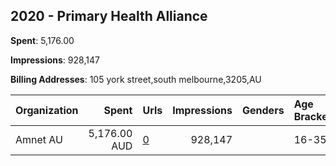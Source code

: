 ## 2020 - Primary Health Alliance 
**Spent**: 5,176.00

**Impressions**: 928,147

**Billing Addresses**: 105 york street,south melbourne,3205,AU

|Organization|Spent|Urls|Impressions|Genders|Age Brackets|Country Codes|
|:---|---:|:---|---:|:---|:---|:---|
|Amnet AU|5,176.00 AUD|[0](https://www.snap.com/political-ads/asset/cf54bcf8286386b388bdaaaec3e4359150e3e95ce2efb12910f3f3706ca567fc?mediaType=mp4)|928,147||16-35|australia|
